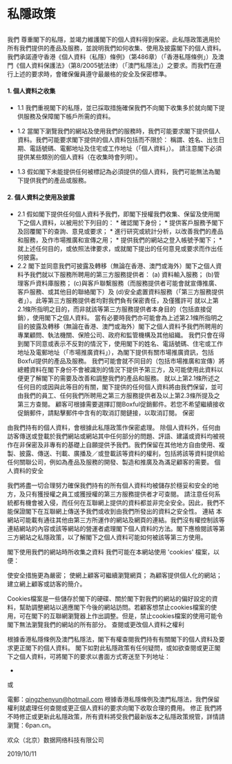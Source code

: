 # 私隱政策

## 

我們 尊重閣下的私隱，並竭力維護閣下的個人資料得到保密。此私隱政策適用於所有我們提供的產品及服務，並說明我們如何收集、使用及披露閣下的個人資料。我們承諾遵守香港《個人資料（私隱）條例》（第486章）（「香港私隱條例」）及澳門《個人資料保護法》（第8/2005號法律）（「澳門私隱法」）之要求。而我們在遵行上述的要求時，會確保僱員遵守最嚴格的安全及保密標準。

#### 1. 個人資料之收集

* 1.1 我們重視閣下的私隱，並已採取措施確保我們不向閣下收集多於就向閣下提供服務及保障閣下帳戶所需的資料。

* 1.2 當閣下瀏覽我們的網站及使用我們的服務時，我們可能要求閣下提供個人資料。我們可能要求閣下提供的個人資料包括而不限於： 稱謂、姓名、出生日期、電話號碼、電郵地址及住宅或工作地址（「個人資料」）。
請注意閣下必須提供某些類別的個人資料（在收集時會列明）。

* 1.3 假如閣下未能提供任何被標記為必須提供的個人資料，我們可能無法為閣下提供我們的產品或服務。

#### 2. 個人資料之使用及披露

* 2.1 假如閣下提供任何個人資料予我們，即閣下授權我們收集、保留及使用閣下之個人資料，以被用於下列目的：
      * 確認閣下身份；
      * 提供客戶服務予閣下及回覆閣下的查詢、意見或要求；
      * 進行研究或統計分析，以改善我們的產品和服務，及作市場推廣和宣傳之用；
      * 提供我們的網站之登入帳號予閣下；
      * 就上述任何目的，或依照法律要求，或就閣下提出的任何意見或要求而作出任何披露。
* 2.2 閣下並同意我們可披露及轉移（無論在香港、澳門或海外）閣下之個人資料予我們就以下服務所聘用的第三方服務提供者：
      (a) 資料輸入服務；
      (b)管理客戶資料庫服務；
      (c)與客戶聯繫服務（而服務提供者可能會就宣傳推廣、客戶服務、或其他目的聯絡閣下）及
      (d)安全處置資料服務（「第三方服務提供者」）。此等第三方服務提供者均對我們負有保密責任，及僅獲許可
      就以上第2.1條所指明之目的，而非就該等第三方服務提供者本身目的（包括直接促銷），使用閣下之個人資料。
當有必要時我們亦可能會為上述第2.1條所指明之目的披露及轉移（無論在香港、澳門或海外）閣下之個人資料予我們所聘用的專業顧問、執法機關、保險公司、政府和監管機構及其他組織。
我們只會在得到閣下同意或表示不反對的情況下，使用閣下的姓名、電話號碼、住宅或工作地址及電郵地址（「市場推廣資料」），為閣下提供有關市場推廣資訊，包括Boxful提供的產品及服務。
我們可能會就不同目的（包括市場推廣和宣傳）將總體資料在閣下身份不會被識別的情況下提供予第三方，及可能使用此資料以便更了解閣下的需要及改善和調整我們的產品和服務。
就以上第2.1條所述之任何目的或因與此等目的有關，閣下提供的任何個人資料將由我們保留，並可由我們的員工、任何我們所聘用之第三方服務提供者及以上第2.3條所提及之第三方查閱。
顧客可根據需要選擇訂閱Boxful促銷郵件。若您不希望繼續接收促銷郵件，請點擊郵件中含有的取消訂閱鏈接，以取消訂閱。
保密

由我們持有的個人資料，會根據此私隱政策作保密處理。
除個人資料外，任何由訪客傳送或登載於我們網站或網站其中任何部分的問題、評語、建議或資料均被視作在非保密及非專有的基礎上自願提供予我們。我們保留在其他地方自由使用、複製、披露、傳送、刊載、廣播及／或登載該等資料的權利，包括將該等資料提供給任何關聯公司，例如為產品及服務的開發、製造和推廣及為滿足顧客的需要。
個人資料的安全

我們將盡一切合理努力確保我們持有的所有個人資料均被儲存於穩妥和安全的地方，及只有獲授權之員工或獲授權的第三方服務提供者才可查閱。
請注意任何系統都有機會被入侵，而任何在互聯網上提供的資料都並非完全安全。因此，我們不能保證閣下在互聯網上傳送予我們或收到由我們所發出的資料之安全性。
連結
本網站可能載有通往其他由第三方所運作的網站及網頁的連結。我們沒有權控制該等連結網站的內容或該等網站的營運者處理閣下個人資料的方法。閣下應檢閱該等第三方網站之私隱政策，以了解閣下之個人資料可能如何被該等第三方使用。

閣下使用我們的網站時所收集之資料
我們可能在本網站使用 'cookies' 檔案，以便：

使安全措施更為嚴密；
使網上顧客可繼續瀏覽網頁；
為顧客提供個人化的網站；
建立網上顧客或訪客的簡介。

Cookies檔案是一些儲存於閣下的硬碟、關於閣下對我們的網站的偏好設定的資料，幫助調整網站以適應閣下今後的網站訪問。若顧客想禁止cookies檔案的使用，可在閣下的互聯網瀏覽器上作出調整。但是，禁止cookies檔案的使用可能令閣下無法瀏覽我們的網站的所有部分。
查閱或更改個人資料之權利

根據香港私隱條例及澳門私隱法，閣下有權查閱我們持有有關閣下的個人資料及要求更正閣下的個人資料。
閣下如對此私隱政策有任何疑問，或如欲查閱或更正閣下之個人資料，可將閣下的要求以書面方式寄送至下列地址： 

-

或 

電郵：qingzhenyun@hotmail.com
根據香港私隱條例及澳門私隱法，我們保留權利就處理任何查閱或更正個人資料的要求向閣下收取合理的費用。
修正
我們將不時修正或更新此私隱政策，所有資料將受我們最新版本之私隱政策規管，詳情請瀏覽：6pan.cn。



欢众（北京）数据网络科技有限公司

2019/10/11
